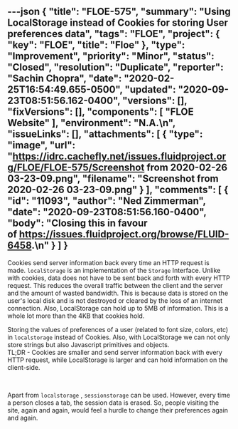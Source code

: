 ---json
{
  "title": "FLOE-575",
  "summary": "Using LocalStorage instead of Cookies for storing User preferences data",
  "tags": "FLOE",
  "project": {
    "key": "FLOE",
    "title": "Floe"
  },
  "type": "Improvement",
  "priority": "Minor",
  "status": "Closed",
  "resolution": "Duplicate",
  "reporter": "Sachin Chopra",
  "date": "2020-02-25T16:54:49.655-0500",
  "updated": "2020-09-23T08:51:56.162-0400",
  "versions": [],
  "fixVersions": [],
  "components": [
    "FLOE Website"
  ],
  "environment": "N.A.\n",
  "issueLinks": [],
  "attachments": [
    {
      "type": "image",
      "url": "https://idrc.cachefly.net/issues.fluidproject.org/FLOE/FLOE-575/Screenshot from 2020-02-26 03-23-09.png",
      "filename": "Screenshot from 2020-02-26 03-23-09.png"
    }
  ],
  "comments": [
    {
      "id": "11093",
      "author": "Ned Zimmerman",
      "date": "2020-09-23T08:51:56.160-0400",
      "body": "Closing this in favour of <https://issues.fluidproject.org/browse/FLUID-6458>.\n"
    }
  ]
}
---
Cookies send server information back every time an HTTP request is made. `localStorage` is an implementation of the `Storage` Interface. Unlike with cookies, data does not have to be sent back and forth with every HTTP request. This reduces the overall traffic between the client and the server and the amount of wasted bandwidth. This is because data is stored on the user's local disk and is not destroyed or cleared by the loss of an internet connection. Also, LocalStorage can hold up to 5MB of information. This is a whole lot more than the 4KB that cookies hold.

Storing the values of preferences of a user (related to font size, colors, etc) in `localstorage` instead of Cookies. Also, with LocalStorage we can not only store strings but also Javascript primitives and objects.\
TL;DR - Cookies are smaller and send server information back with every HTTP request, while LocalStorage is larger and can hold information on the client-side.

 

Apart from `localstorage` , `sessionstorage` can be used. However, every time a person closes a tab, the session data is erased. So, people visiting the site, again and again, would feel a hurdle to change their preferences again and again.

        